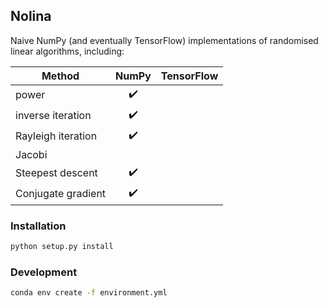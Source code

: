 ## Nolina

Naive NumPy (and eventually TensorFlow) implementations of randomised linear algorithms, including:

| Method             | NumPy              | TensorFlow         |
| ------------------ |:------------------:| ------------------:|
| power              | :heavy_check_mark: |                    |
| inverse iteration  | :heavy_check_mark: |                    |
| Rayleigh iteration | :heavy_check_mark: |                    |
| Jacobi             |                    |                    |
| Steepest descent   | :heavy_check_mark: |                    |
| Conjugate gradient | :heavy_check_mark: |                    |


### Installation

```bash
python setup.py install
```


### Development

```bash
conda env create -f environment.yml
```

